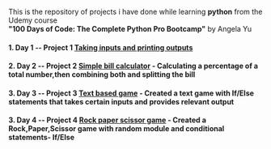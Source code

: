 This is the repository of projects i have done while learning **python** from the Udemy course<br> **"100 Days of Code: The Complete Python Pro Bootcamp"** by Angela Yu

#### 1. Day 1 -- Project 1 [ Taking inputs and printing outputs](project1.py)
#### 2. Day 2 -- Project 2 [ Simple bill calculator](Project2_simple_bill_calculator.py) - Calculating a percentage of a total number,then combining both and splitting the bill
#### 3. Day 3 -- Project 3 [ Text based game](project3_text_based_game.py) - Created a text game with If/Else statements that takes certain inputs and provides relevant output
#### 3. Day 4 -- Project 4 [ Rock paper scissor game](project4_rps_game.py) - Created a Rock,Paper,Scissor game with random module and conditional statements- If/Else 





